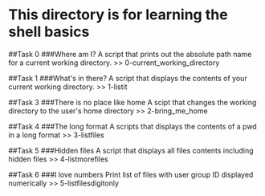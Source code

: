 # This directory is for learning the shell basics

##Task 0
###Where am I?
A script that prints out the absolute path name for a current working directory.  >> 0-current_working_directory

##Task 1
###What's in there?
A script that displays the contents of your current working directory. >> 1-listit

##Task 3
###There is no place like home
A scipt that changes the working directory to the user's home directory >> 2-bring_me_home

##Task 4
###The long format
A scripts that displays the contents of a pwd in a long format >> 3-listfiles

##Task 5
###Hidden files
A script that displays all files contents including hidden files >> 4-listmorefiles


##Task 6
###I love numbers
Print list of files with user group ID displayed numerically >> 5-listfilesdigitonly
